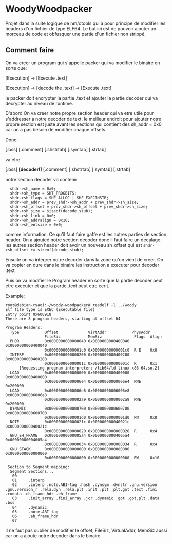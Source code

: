 # WoodyWoodpacker
Projet dans la suite logique de nm/otools qui a pour principe de modifier les headers d'un fichier de type ELF64. Le but ici est de pouvoir ajouter un morceau de code et obfusquer une partie d'un fichier non strippé.

## Comment faire

On va creer un program qui s'appelle packer qui va modifier le binaire en sorte que:

[Execution] -> [Execute .text]

[Execution] -> [decode the .text] -> [Execute .text]

le packer doit encrypter la partie .text et ajouter la partie decoder qui va decrypter au niveau de runtime.

D'abord On va creer notre propre section header qui va etre utile pour s'addresser a notre decoder de text.
le meilleur endroit pour ajouter notre propre section est juste avant les sections qui contient des sh_addr = 0x0 car on a pas besoin de modifier chaque offsets.

Donc:

[.bss] [.comment] [.shstrtab] [.symtab] [.strtab]

va etre

[.bss] __[decoder!]__ [.comment] [.shstrtab] [.symtab] [.strtab]

notre section decoder va contenir

```
  shdr->sh_name = 0x0;
  shdr->sh_type = SHT_PROGBITS;
  shdr->sh_flags = SHF_ALLOC | SHF_EXECINSTR;
  shdr->sh_addr = prev_shdr->sh_addr + prev_shdr->sh_size;
  shdr->sh_offset = prev_shdr->sh_offset + prev_shdr->sh_size;
  shdr->sh_size = sizeof(decode_stub);
  shdr->sh_link = 0x0;
  shdr->sh_addralign = 0x10;
  shdr->sh_entsize = 0x0;
```

comme information. Ce qu'il faut faire gaffe est les autres parties de section header.
On a ajouteé notre section decoder donc il faut faire un decalage.
les autres section header doit avoir un nouveau sh_offset qui est `shdr->sh_offset += sizeof(decode_stub);`

Ensuite on va integrer notre decoder dans la zone qu'on vient de creer.
On va copier en dure dans le binaire les instruction a executer pour decoder .text

Puis on va modifier le Program header en sorte que la partie decoder peut etre executer et que la partie .text peut etre ecrit. 

Example:

```
root@debian-ryaoi:~/woody-woodpacker# readelf -l ../woody
Elf file type is EXEC (Executable file)
Entry point 0x600918
There are 8 program headers, starting at offset 64

Program Headers:
  Type           Offset             VirtAddr           PhysAddr
                 FileSiz            MemSiz              Flags  Align
  PHDR           0x0000000000000040 0x0000000000400040 0x0000000000400040
                 0x00000000000001c0 0x00000000000001c0  R E    0x8
  INTERP         0x0000000000000200 0x0000000000400200 0x0000000000400200
                 0x000000000000001c 0x000000000000001c  R      0x1
      [Requesting program interpreter: /lib64/ld-linux-x86-64.so.2]
  LOAD           0x0000000000000000 0x0000000000400000 0x0000000000400000
                 0x00000000000006e4 0x00000000000006e4  RWE    0x200000
  LOAD           0x00000000000006e8 0x00000000006006e8 0x00000000006006e8
                 0x00000000000002a9 0x00000000000002a9  RWE    0x200000
  DYNAMIC        0x0000000000000700 0x0000000000600700 0x0000000000600700
                 0x00000000000001d0 0x00000000000001d0  RW     0x8
  NOTE           0x000000000000021c 0x000000000040021c 0x000000000040021c
                 0x0000000000000020 0x0000000000000020  R      0x4
  GNU_EH_FRAME   0x00000000000005a4 0x00000000004005a4 0x00000000004005a4
                 0x0000000000000034 0x0000000000000034  R      0x4
  GNU_STACK      0x0000000000000000 0x0000000000000000 0x0000000000000000
                 0x0000000000000000 0x0000000000000000  RW     0x10

 Section to Segment mapping:
  Segment Sections...
   00
   01     .interp
   02     .interp .note.ABI-tag .hash .dynsym .dynstr .gnu.version .gnu.version_r .rela.dyn .rela.plt .init .plt .plt.got .text .fini .rodata .eh_frame_hdr .eh_frame
   03     .init_array .fini_array .jcr .dynamic .got .got.plt .data .bss
   04     .dynamic
   05     .note.ABI-tag
   06     .eh_frame_hdr
   07
```

Il ne faut pas oublier de modifier le offset, FileSiz, VirtualAddr, MemSiz aussi car on a ajoute notre decoder dans le binaire.






